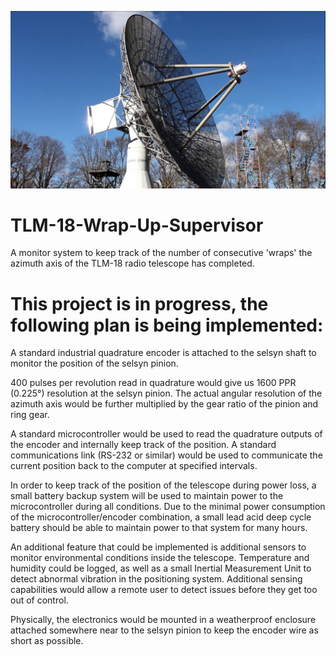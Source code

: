 ![TLM-18 Radio Telescope](Pictures/tlm18.jpg)

# TLM-18-Wrap-Up-Supervisor
A monitor system to keep track of the number of consecutive 'wraps' the azimuth axis of the TLM-18 radio telescope has completed.

# This project is in progress, the following plan is being implemented:

A standard industrial quadrature encoder is attached to the selsyn shaft to monitor the position of the selsyn pinion.

400 pulses per revolution read in quadrature would give us 1600 PPR (0.225°) resolution at the selsyn pinion. The actual angular resolution of the azimuth axis would be further multiplied by the gear ratio of the pinion and ring gear.

A standard microcontroller would be used to read the quadrature outputs of the encoder and internally keep track of the position. A standard communications link (RS-232 or similar) would be used to communicate the current position back to the computer at specified intervals.

In order to keep track of the position of the telescope during power loss, a small battery backup system will be used to maintain power to the microcontroller during all conditions. Due to the minimal power consumption of the microcontroller/encoder combination, a small lead acid deep cycle battery should be able to maintain power to that system for many hours.

An additional feature that could be implemented is additional sensors to monitor environmental conditions inside the telescope. Temperature and humidity could be logged, as well as a small Inertial Measurement Unit to detect abnormal vibration in the positioning system. Additional sensing capabilities would allow a remote user to detect issues before they get too out of control.

Physically, the electronics would be mounted in a weatherproof enclosure attached somewhere near to the selsyn pinion to keep the encoder wire as short as possible.
